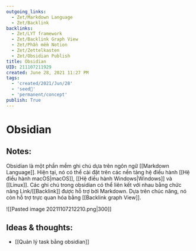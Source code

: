 ```yaml
---
outgoing_links:
  - Zet/Markdown Language
  - Zet/Backlink
backlinks:
  - Zet/LYT framework
  - Zet/Backlink Graph View
  - Zet/Phần mềm Notion
  - Zet/Zettelkasten
  - Zet/Obsidian Publish
title: Obsidian
UID: 211107211929
created: June 28, 2021 11:27 PM
tags:
  - 'created/2021/Jun/28'
  - 'seed🥜'
  - 'permanent/concept'
publish: True
---
```

# Obsidian

## Notes:
Obsidian là một phần mềm ghi chú dựa trên ngôn ngữ [[Markdown Language]]. Hiện tại, nó có thể cài đặt trên các nền tảng hệ điều hành [[Hệ điều hành macOS|macOS]], [[Hệ điều hành Windows|Windows]] và [[Linux]]. Các ghi chú trong obsidian có thể liên kết với nhau bằng chức năng Link/[[Backlink]] được hỗ trợ bởi Markdown. Dựa trên chúc năng, nó còn hỗ trợ trực quan hóa bằng [[Backlink graph View]].

![[Pasted image 20211107212210.png|300]]

## Ideas & thoughts:
- [[Quản lý task bằng obsidian]]

